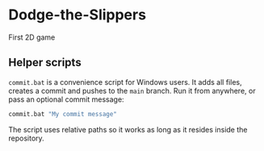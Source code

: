 # Dodge-the-Slippers
First 2D game

## Helper scripts

`commit.bat` is a convenience script for Windows users. It adds all files,
creates a commit and pushes to the `main` branch. Run it from anywhere, or pass
an optional commit message:

```bat
commit.bat "My commit message"
```

The script uses relative paths so it works as long as it resides inside the
repository.
